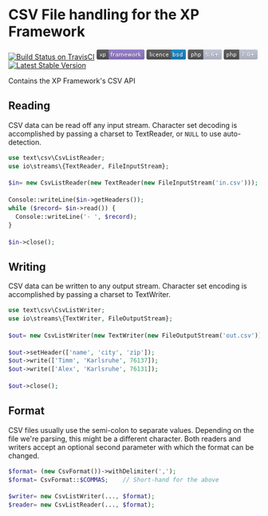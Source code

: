 CSV File handling for the XP Framework
========================================================================

[![Build Status on TravisCI](https://secure.travis-ci.org/xp-framework/csv.svg)](http://travis-ci.org/xp-framework/csv)
[![XP Framework Module](https://raw.githubusercontent.com/xp-framework/web/master/static/xp-framework-badge.png)](https://github.com/xp-framework/core)
[![BSD Licence](https://raw.githubusercontent.com/xp-framework/web/master/static/licence-bsd.png)](https://github.com/xp-framework/core/blob/master/LICENCE.md)
[![Requires PHP 5.6+](https://raw.githubusercontent.com/xp-framework/web/master/static/php-5_6plus.png)](http://php.net/)
[![Supports PHP 7.0+](https://raw.githubusercontent.com/xp-framework/web/master/static/php-7_0plus.png)](http://php.net/)
[![Latest Stable Version](https://poser.pugx.org/xp-framework/csv/version.png)](https://packagist.org/packages/xp-framework/csv)

Contains the XP Framework's CSV API

Reading
------
CSV data can be read off any input stream. Character set decoding is accomplished by passing a charset to TextReader, or `NULL` to use auto-detection.

```php
use text\csv\CsvListReader;
use io\streams\{TextReader, FileInputStream};

$in= new CsvListReader(new TextReader(new FileInputStream('in.csv')));

Console::writeLine($in->getHeaders());
while ($record= $in->read()) {
  Console::writeLine('- ', $record);
}

$in->close();
```

Writing
-------
CSV data can be written to any output stream. Character set encoding is accomplished by passing a charset to TextWriter.

```php
use text\csv\CsvListWriter;
use io\streams\{TextWriter, FileOutputStream};

$out= new CsvListWriter(new TextWriter(new FileOutputStream('out.csv')));

$out->setHeader(['name', 'city', 'zip']);
$out->write(['Timm', 'Karlsruhe', 76137]);
$out->write(['Alex', 'Karlsruhe', 76131]);

$out->close();
```

Format
------
CSV files usually use the semi-colon to separate values. Depending on the file we're parsing, this might be a different character. Both readers and writers accept an optional second parameter with which the format can be changed.

```php
$format= (new CsvFormat())->withDelimiter(',');
$format= CsvFormat::$COMMAS;    // Short-hand for the above

$writer= new CsvListWriter(..., $format);
$reader= new CsvListReader(..., $format);
```